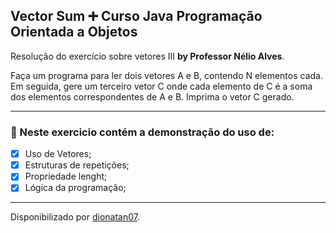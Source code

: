 <h2>
Vector Sum ➕ Curso Java Programação Orientada a Objetos
</h2>

<p>Resolução do exercício sobre vetores III <strong>by Professor Nélio Alves</strong>.
</strong> 

<p>Faça um programa para ler dois vetores A e B, contendo N elementos cada. Em seguida, gere um
terceiro vetor C onde cada elemento de C é a soma dos elementos correspondentes de A e B. Imprima
o vetor C gerado.

<hr>

<h3>
🛑 Neste exercicio contém a demonstração do uso de:
</h3>

- [x] Uso de Vetores;
- [x] Estruturas de repetições;
- [x] Propriedade lenght;
- [x] Lógica da programação;

-----------

Disponibilizado por [dionatan07](https://www.linkedin.com/in/dionatandeandrade/ "LinkedIn").
